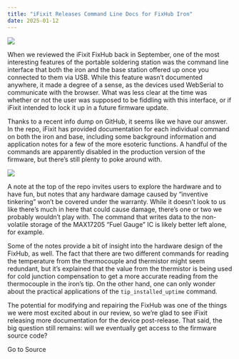 ```yaml
---
title: "iFixit Releases Command Line Docs for FixHub Iron"
date: 2025-01-12
---
```


![](https://hackaday.com/wp-content/uploads/2024/09/fixhub_feat2.jpg?w=800)

When we reviewed the iFixit FixHub back in September, one of the most interesting features of the portable soldering station was the command line interface that both the iron and the base station offered up once you connected to them via USB. While this feature wasn’t documented anywhere, it made a degree of a sense, as the devices used WebSerial to communicate with the browser. What was less clear at the time was whether or not the user was supposed to be fiddling with this interface, or if iFixit intended to lock it up in a future firmware update.

Thanks to a recent info dump on GitHub, it seems like we have our answer. In the repo, iFixit has provided documentation for each individual command on both the iron and base, including some background information and application notes for a few of the more esoteric functions. A handful of the commands are apparently disabled in the production version of the firmware, but there’s still plenty to poke around with.

![](https://hackaday.com/wp-content/uploads/2024/09/fixhub_serial_border.png)

A note at the top of the repo invites users to explore the hardware and to have fun, but notes that any hardware damage caused by “inventive tinkering” won’t be covered under the warranty. While it doesn’t look to us like there’s much in here that could cause damage, there’s one or two we probably wouldn’t play with. The command that writes data to the non-volatile storage of the MAX17205 “Fuel Gauge” IC is likely better left alone, for example.

Some of the notes provide a bit of insight into the hardware design of the FixHub, as well. The fact that there are two different commands for reading the temperature from the thermocouple and thermistor might seem redundant, but it’s explained that the value from the thermistor is being used for cold junction compensation to get a more accurate reading from the thermocouple in the iron’s tip. On the other hand, one can only wonder about the practical applications of the `tip_installed_uptime` command.

The potential for modifying and repairing the FixHub was one of the things we were most excited about in our review, so we’re glad to see iFixit releasing more documentation for the device post-release. That said, the big question still remains: will we eventually get access to the firmware source code?

Go to Source

